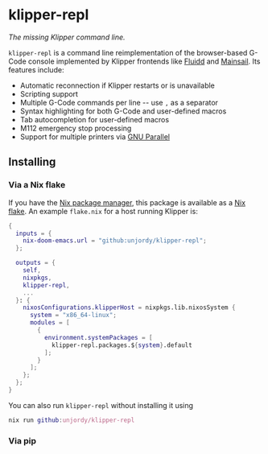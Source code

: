 # klipper-repl

_The missing Klipper command line._

`klipper-repl` is a command line reimplementation of the browser-based G-Code
console implemented by Klipper frontends like [Fluidd](https://docs.fluidd.xyz/)
and [Mainsail](https://docs.mainsail.xyz/). Its features include:
- Automatic reconnection if Klipper restarts or is unavailable
- Scripting support
- Multiple G-Code commands per line -- use `,` as a separator
- Syntax highlighting for both G-Code and user-defined macros
- Tab autocompletion for user-defined macros
- M112 emergency stop processing
- Support for multiple printers via [GNU
  Parallel](https://www.gnu.org/software/parallel/)

## Installing
### Via a Nix flake
If you have the [Nix package manager](https://nixos.org/), this package is
available as a [Nix flake](https://nixos.wiki/wiki/Flakes). An example
`flake.nix` for a host running Klipper is:

``` nix
{
  inputs = {
    nix-doom-emacs.url = "github:unjordy/klipper-repl";
  };

  outputs = {
    self,
    nixpkgs,
    klipper-repl,
    ...
  }: {
    nixosConfigurations.klipperHost = nixpkgs.lib.nixosSystem {
      system = "x86_64-linux";
      modules = [
        {
          environment.systemPackages = [
            klipper-repl.packages.${system}.default
          ];
        }
      ];
    };
  };
}
```

You can also run `klipper-repl` without installing it using

``` nix
nix run github:unjordy/klipper-repl
```

### Via pip
